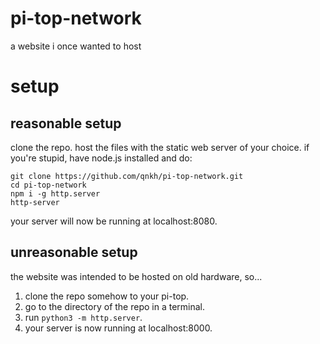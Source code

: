 # pi-top-network
 a website i once wanted to host

# setup

## reasonable setup
clone the repo. host the files with the static web server of your choice. if you're stupid, have node.js installed and do:
```
git clone https://github.com/qnkh/pi-top-network.git
cd pi-top-network
npm i -g http.server
http-server
```
your server will now be running at localhost:8080.

## unreasonable setup
the website was intended to be hosted on old hardware, so...
1. clone the repo somehow to your pi-top.
2. go to the directory of the repo in a terminal.
3. run `python3 -m http.server`.
4. your server is now running at localhost:8000.